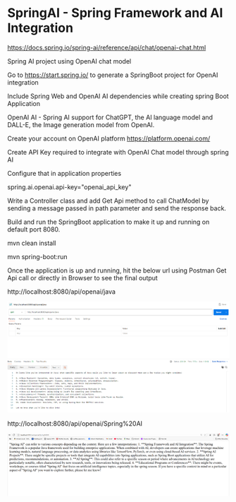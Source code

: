 # SpringAI - Spring Framework and AI Integration

https://docs.spring.io/spring-ai/reference/api/chat/openai-chat.html


Spring AI project using OpenAI chat model

Go to https://start.spring.io/ to generate a SpringBoot project for OpenAI integration

Include  Spring Web and OpenAI AI dependencies while creating spring Boot Application

OpenAI AI - Spring AI support for ChatGPT, the AI language model and DALL-E, the Image generation model from OpenAI.


Create your account on OpenAI platform https://platform.openai.com/

Create API Key required to integrate with OpenAI Chat model through spring AI

Configure that in application properties

spring.ai.openai.api-key="openai_api_key"


Write a Controller class and add Get Api method to call ChatModel by sending a message passed in path parameter and send the response back.


Build and run the SpringBoot application to make it up and running on default port 8080.

mvn clean install

mvn spring-boot:run

Once the application is up and running, hit the below url using Postman Get Api call or directly in Browser to see the final output


http://localhost:8080/api/openai/java

![alt text](image.png)


http://localhost:8080/api/openai/Spring%20AI

![alt text](image-1.png)
